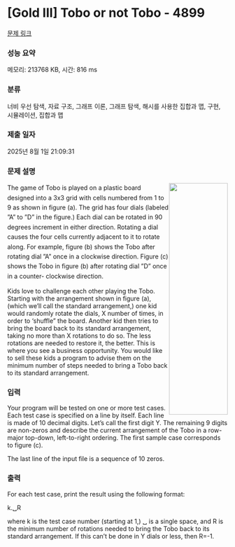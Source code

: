 # [Gold III] Tobo or not Tobo - 4899 

[문제 링크](https://www.acmicpc.net/problem/4899) 

### 성능 요약

메모리: 213768 KB, 시간: 816 ms

### 분류

너비 우선 탐색, 자료 구조, 그래프 이론, 그래프 탐색, 해시를 사용한 집합과 맵, 구현, 시뮬레이션, 집합과 맵

### 제출 일자

2025년 8월 1일 21:09:31

### 문제 설명

<p><span style="line-height:1.6em"><img alt="" src="https://onlinejudgeimages.s3-ap-northeast-1.amazonaws.com/problem/4899/1.png" style="float:right; height:529px; width:134px">The game of Tobo is played on a plastic board designed into a 3x3 grid with cells numbered from 1 to 9 as shown in figure (a). The grid has four dials (labeled ”A” to ”D” in the figure.) Each dial can be rotated in 90 degrees increment in either direction. Rotating a dial causes the four cells currently adjacent to it to rotate along. For example, figure (b) shows the Tobo after rotating dial ”A” once in a clockwise direction. Figure (c) shows the Tobo in figure (b) after rotating dial ”D” once in a counter- clockwise direction.</span></p>

<p>Kids love to challenge each other playing the Tobo. Starting with the arrangement shown in figure (a), (which we’ll call the standard arrangement,) one kid would randomly rotate the dials, X number of times, in order to ‘shuffle” the board. Another kid then tries to bring the board back to its standard arrangement, taking no more than X rotations to do so. The less rotations are needed to restore it, the better. This is where you see a business opportunity. You would like to sell these kids a program to advise them on the minimum number of steps needed to bring a Tobo back to its standard arrangement.</p>

### 입력 

 <p>Your program will be tested on one or more test cases. Each test case is specified on a line by itself. Each line is made of 10 decimal digits. Let’s call the first digit Y. The remaining 9 digits are non-zeros and describe the current arrangement of the Tobo in a row-major top-down, left-to-right ordering. The first sample case corresponds to figure (c).</p>

<p>The last line of the input file is a sequence of 10 zeros.</p>

### 출력 

 <p>For each test case, print the result using the following format:</p>

<p>k.␣R</p>

<p>where k is the test case number (starting at 1,) ␣ is a single space, and R is the minimum number of rotations needed to bring the Tobo back to its standard arrangement. If this can’t be done in Y dials or less, then R=-1.</p>

